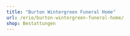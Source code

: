 ```yaml
---
title: "Burton Wintergreen Funeral Home"
url: /erie/burton-wintergreen-funeral-home/
shop: Bestattungen
---
```

